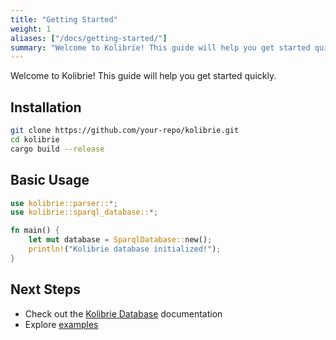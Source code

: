```yaml
---
title: "Getting Started"
weight: 1
aliases: ["/docs/getting-started/"]
summary: "Welcome to Kolibrie! This guide will help you get started quickly with installation and basic usage."
---
```


Welcome to Kolibrie! This guide will help you get started quickly.

## Installation

```bash
git clone https://github.com/your-repo/kolibrie.git
cd kolibrie
cargo build --release
```

## Basic Usage

```rust
use kolibrie::parser::*;
use kolibrie::sparql_database::*;

fn main() {
    let mut database = SparqlDatabase::new();
    println!("Kolibrie database initialized!");
}
```

## Next Steps

- Check out the [Kolibrie Database](../kolibriedb/) documentation
- Explore [examples](../examples/)
